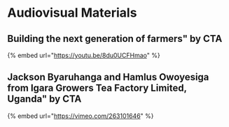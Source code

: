 # Audiovisual Materials

## Building the next generation of farmers" by CTA

{% embed url="https://youtu.be/8du0UCFHmao" %}

## Jackson Byaruhanga and Hamlus Owoyesiga from Igara Growers Tea Factory Limited, Uganda" by CTA

{% embed url="https://vimeo.com/263101646" %}



